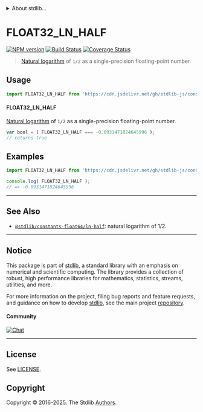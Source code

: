 <!--

@license Apache-2.0

Copyright (c) 2024 The Stdlib Authors.

Licensed under the Apache License, Version 2.0 (the "License");
you may not use this file except in compliance with the License.
You may obtain a copy of the License at

   http://www.apache.org/licenses/LICENSE-2.0

Unless required by applicable law or agreed to in writing, software
distributed under the License is distributed on an "AS IS" BASIS,
WITHOUT WARRANTIES OR CONDITIONS OF ANY KIND, either express or implied.
See the License for the specific language governing permissions and
limitations under the License.

-->


<details>
  <summary>
    About stdlib...
  </summary>
  <p>We believe in a future in which the web is a preferred environment for numerical computation. To help realize this future, we've built stdlib. stdlib is a standard library, with an emphasis on numerical and scientific computation, written in JavaScript (and C) for execution in browsers and in Node.js.</p>
  <p>The library is fully decomposable, being architected in such a way that you can swap out and mix and match APIs and functionality to cater to your exact preferences and use cases.</p>
  <p>When you use stdlib, you can be absolutely certain that you are using the most thorough, rigorous, well-written, studied, documented, tested, measured, and high-quality code out there.</p>
  <p>To join us in bringing numerical computing to the web, get started by checking us out on <a href="https://github.com/stdlib-js/stdlib">GitHub</a>, and please consider <a href="https://opencollective.com/stdlib">financially supporting stdlib</a>. We greatly appreciate your continued support!</p>
</details>

# FLOAT32_LN_HALF

[![NPM version][npm-image]][npm-url] [![Build Status][test-image]][test-url] [![Coverage Status][coverage-image]][coverage-url] <!-- [![dependencies][dependencies-image]][dependencies-url] -->

> [Natural logarithm][@stdlib/math/base/special/lnf] of `1/2` as a single-precision floating-point number.



<section class="usage">

## Usage

```javascript
import FLOAT32_LN_HALF from 'https://cdn.jsdelivr.net/gh/stdlib-js/constants-float32-ln-half@deno/mod.js';
```

#### FLOAT32_LN_HALF

[Natural logarithm][@stdlib/math/base/special/lnf] of `1/2` as a single-precision floating-point number.

```javascript
var bool = ( FLOAT32_LN_HALF === -0.6931471824645996 );
// returns true
```

</section>

<!-- /.usage -->

<section class="examples">

## Examples

<!-- TODO: better example -->

<!-- eslint no-undef: "error" -->

```javascript
import FLOAT32_LN_HALF from 'https://cdn.jsdelivr.net/gh/stdlib-js/constants-float32-ln-half@deno/mod.js';

console.log( FLOAT32_LN_HALF );
// => -0.6931471824645996
```

</section>

<!-- /.examples -->

<!-- C interface documentation. -->



<!-- Section for related `stdlib` packages. Do not manually edit this section, as it is automatically populated. -->

<section class="related">

* * *

## See Also

-   <span class="package-name">[`@stdlib/constants-float64/ln-half`][@stdlib/constants/float64/ln-half]</span><span class="delimiter">: </span><span class="description">natural logarithm of 1/2.</span>

</section>

<!-- /.related -->

<!-- Section for all links. Make sure to keep an empty line after the `section` element and another before the `/section` close. -->


<section class="main-repo" >

* * *

## Notice

This package is part of [stdlib][stdlib], a standard library with an emphasis on numerical and scientific computing. The library provides a collection of robust, high performance libraries for mathematics, statistics, streams, utilities, and more.

For more information on the project, filing bug reports and feature requests, and guidance on how to develop [stdlib][stdlib], see the main project [repository][stdlib].

#### Community

[![Chat][chat-image]][chat-url]

---

## License

See [LICENSE][stdlib-license].


## Copyright

Copyright &copy; 2016-2025. The Stdlib [Authors][stdlib-authors].

</section>

<!-- /.stdlib -->

<!-- Section for all links. Make sure to keep an empty line after the `section` element and another before the `/section` close. -->

<section class="links">

[npm-image]: http://img.shields.io/npm/v/@stdlib/constants-float32-ln-half.svg
[npm-url]: https://npmjs.org/package/@stdlib/constants-float32-ln-half

[test-image]: https://github.com/stdlib-js/constants-float32-ln-half/actions/workflows/test.yml/badge.svg?branch=main
[test-url]: https://github.com/stdlib-js/constants-float32-ln-half/actions/workflows/test.yml?query=branch:main

[coverage-image]: https://img.shields.io/codecov/c/github/stdlib-js/constants-float32-ln-half/main.svg
[coverage-url]: https://codecov.io/github/stdlib-js/constants-float32-ln-half?branch=main

<!--

[dependencies-image]: https://img.shields.io/david/stdlib-js/constants-float32-ln-half.svg
[dependencies-url]: https://david-dm.org/stdlib-js/constants-float32-ln-half/main

-->

[chat-image]: https://img.shields.io/gitter/room/stdlib-js/stdlib.svg
[chat-url]: https://app.gitter.im/#/room/#stdlib-js_stdlib:gitter.im

[stdlib]: https://github.com/stdlib-js/stdlib

[stdlib-authors]: https://github.com/stdlib-js/stdlib/graphs/contributors

[umd]: https://github.com/umdjs/umd
[es-module]: https://developer.mozilla.org/en-US/docs/Web/JavaScript/Guide/Modules

[deno-url]: https://github.com/stdlib-js/constants-float32-ln-half/tree/deno
[deno-readme]: https://github.com/stdlib-js/constants-float32-ln-half/blob/deno/README.md
[umd-url]: https://github.com/stdlib-js/constants-float32-ln-half/tree/umd
[umd-readme]: https://github.com/stdlib-js/constants-float32-ln-half/blob/umd/README.md
[esm-url]: https://github.com/stdlib-js/constants-float32-ln-half/tree/esm
[esm-readme]: https://github.com/stdlib-js/constants-float32-ln-half/blob/esm/README.md
[branches-url]: https://github.com/stdlib-js/constants-float32-ln-half/blob/main/branches.md

[stdlib-license]: https://raw.githubusercontent.com/stdlib-js/constants-float32-ln-half/main/LICENSE

[@stdlib/math/base/special/lnf]: https://github.com/stdlib-js/math-base-special-lnf/tree/deno

<!-- <related-links> -->

[@stdlib/constants/float64/ln-half]: https://github.com/stdlib-js/constants-float64-ln-half/tree/deno

<!-- </related-links> -->

</section>

<!-- /.links -->
